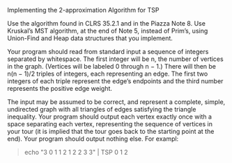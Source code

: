 Implementing the 2-approximation Algorithm for TSP

Use the algorithm found in CLRS 35.2.1 and in the Piazza Note 8. Use Kruskal’s MST algorithm, at the end of Note 5, instead of Prim’s, using Union-Find and Heap data structures that you implement.

Your program should read from standard input a sequence of integers separated by whitespace. The first integer will be n, the number of vertices in the graph. (Vertices will be labeled 0 through n − 1.) There will then be n(n − 1)/2 triples of integers, each representing an edge. The first two integers of each triple represent the edge’s endpoints and the third number represents the positive edge weight.

The input may be assumed to be correct, and represent a complete, simple, undirected graph with all
triangles of edges satisfying the triangle inequality. Your program should output each vertex exactly
once with a space separating each vertex, representing the sequence of vertices in your tour (it is implied
that the tour goes back to the starting point at the end). Your program should output nothing else. For exampl:

> echo "3 0 1 1 2 1 2 2 3 3" | TSP
> 0 1 2
